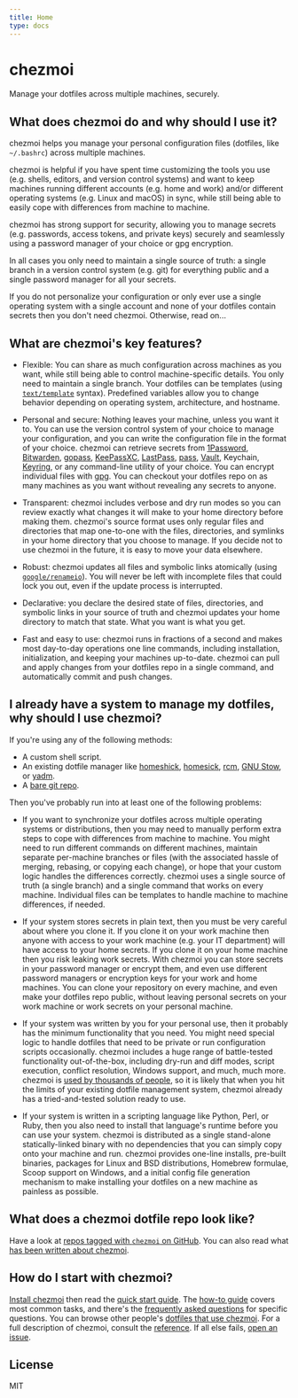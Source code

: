 ```yaml
---
title: Home
type: docs
---
```


# chezmoi

Manage your dotfiles across multiple machines, securely.

## What does chezmoi do and why should I use it?

chezmoi helps you manage your personal configuration files (dotfiles, like
`~/.bashrc`) across multiple machines.

chezmoi is helpful if you have spent time customizing the tools you use (e.g.
shells, editors, and version control systems) and want to keep machines running
different accounts (e.g. home and work) and/or different operating systems (e.g.
Linux and macOS) in sync, while still being able to easily cope with differences
from machine to machine.

chezmoi has strong support for security, allowing you to manage secrets (e.g.
passwords, access tokens, and private keys) securely and seamlessly using a
password manager of your choice or gpg encryption.

In all cases you only need to maintain a single source of truth: a single branch
in a version control system (e.g. git) for everything public and a single
password manager for all your secrets.

If you do not personalize your configuration or only ever use a single operating
system with a single account and none of your dotfiles contain secrets then you
don't need chezmoi. Otherwise, read on...

## What are chezmoi's key features?

* Flexible: You can share as much configuration across machines as you want,
  while still being able to control machine-specific details. You only need to
  maintain a single branch. Your dotfiles can be templates (using
  [`text/template`](https://pkg.go.dev/text/template) syntax). Predefined
  variables allow you to change behavior depending on operating system,
  architecture, and hostname.

* Personal and secure: Nothing leaves your machine, unless you want it to. You
  can use the version control system of your choice to manage your
  configuration, and you can write the configuration file in the format of your
  choice. chezmoi can retrieve secrets from [1Password](https://1password.com/),
  [Bitwarden](https://bitwarden.com/), [gopass](https://www.gopass.pw/),
  [KeePassXC](https://keepassxc.org/), [LastPass](https://lastpass.com/),
  [pass](https://www.passwordstore.org/), [Vault](https://www.vaultproject.io/),
  Keychain, [Keyring](https://wiki.gnome.org/Projects/GnomeKeyring), or any
  command-line utility of your choice. You can encrypt individual files with
  [gpg](https://www.gnupg.org). You can checkout your dotfiles repo on as many
  machines as you want without revealing any secrets to anyone.

* Transparent: chezmoi includes verbose and dry run modes so you can review
  exactly what changes it will make to your home directory before making them.
  chezmoi's source format uses only regular files and directories that map
  one-to-one with the files, directories, and symlinks in your home directory
  that you choose to manage. If you decide not to use chezmoi in the future, it
  is easy to move your data elsewhere.

* Robust: chezmoi updates all files and symbolic links atomically (using
  [`google/renameio`](https://github.com/google/renameio)). You will never be
  left with incomplete files that could lock you out, even if the update process
  is interrupted.

* Declarative: you declare the desired state of files, directories, and symbolic
  links in your source of truth and chezmoi updates your home directory to match
  that state. What you want is what you get.

* Fast and easy to use: chezmoi runs in fractions of a second and makes most
  day-to-day operations one line commands, including installation,
  initialization, and keeping your machines up-to-date. chezmoi can pull and
  apply changes from your dotfiles repo in a single command, and automatically
  commit and push changes.

## I already have a system to manage my dotfiles, why should I use chezmoi?

If you're using any of the following methods:

* A custom shell script.
* An existing dotfile manager like
  [homeshick](https://github.com/andsens/homeshick),
  [homesick](https://github.com/technicalpickles/homesick),
  [rcm](https://github.com/thoughtbot/rcm), [GNU
  Stow](https://www.gnu.org/software/stow/), or [yadm](https://yadm.io/).
* A [bare git repo](https://www.atlassian.com/git/tutorials/dotfiles).

Then you've probably run into at least one of the following problems:

* If you want to synchronize your dotfiles across multiple operating systems or
  distributions, then you may need to manually perform extra steps to cope with
  differences from machine to machine. You might need to run different commands
  on different machines, maintain separate per-machine branches or files (with
  the associated hassle of merging, rebasing, or copying each change), or hope
  that your custom logic handles the differences correctly. chezmoi uses a
  single source of truth (a single branch) and a single command that works on
  every machine. Individual files can be templates to handle machine to machine
  differences, if needed.

* If your system stores secrets in plain text, then you must be very careful
  about where you clone it. If you clone it on your work machine then anyone
  with access to your work machine (e.g. your IT department) will have access to
  your home secrets. If you clone it on your home machine then you risk leaking
  work secrets. With chezmoi you can store secrets in your password manager or
  encrypt them, and even use different password managers or encryption keys for
  your work and home machines. You can clone your repository on every machine,
  and even make your dotfiles repo public, without leaving personal secrets on
  your work machine or work secrets on your personal machine.

* If your system was written by you for your personal use, then it probably has
  the minimum functionality that you need. You might need special logic to
  handle dotfiles that need to be private or run configuration scripts
  occasionally. chezmoi includes a huge range of battle-tested functionality
  out-of-the-box, including dry-run and diff modes, script execution, conflict
  resolution, Windows support, and much, much more. chezmoi is [used by
  thousands of people](https://github.com/twpayne/chezmoi/stargazers), so it is
  likely that when you hit the limits of your existing dotfile management
  system, chezmoi already has a tried-and-tested solution ready to use.

* If your system is written in a scripting language like Python, Perl, or Ruby,
  then you also need to install that language's runtime before you can use your
  system. chezmoi is distributed as a single stand-alone statically-linked
  binary with no dependencies that you can simply copy onto your machine and
  run. chezmoi provides one-line installs, pre-built binaries, packages for
  Linux and BSD distributions, Homebrew formulae, Scoop support on Windows, and
  a initial config file generation mechanism to make installing your dotfiles on
  a new machine as painless as possible.

## What does a chezmoi dotfile repo look like?

Have a look at [repos tagged with `chezmoi` on
GitHub](https://github.com/topics/chezmoi?o=desc&s=updated). You can also read
what [has been written about chezmoi](/docs/media/).

## How do I start with chezmoi?

[Install chezmoi](/docs/install/) then read the [quick start
guide](/docs/quick-start/). The [how-to guide](/docs/how-to/) covers most
common tasks, and there's the [frequently asked questions](/docs/faq/) for
specific questions. You can browse other people's [dotfiles that use
chezmoi](https://github.com/topics/chezmoi). For a full description of chezmoi,
consult the [reference](/docs/reference/). If all else fails, [open an
issue](https://github.com/twpayne/chezmoi/issues/new/choose).

## License

MIT
